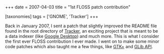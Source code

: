 +++
date = 2007-04-03
title = "1st FLOSS patch contribution"

[taxonomies]
tags = ['GNOME', 'Tracker']
+++

Back in January 2007, I sent a patch that slightly improved the README
file found in the root directory of [Tracker], an exciting project that
is meant to be a data indexer (like [Google Desktop]) and much more.
This is what I consider the first ever FLOSS contribution I ever made. I
went on to make some minor code patches which also taught me a few
things, like [GTK+] and [GLib API].

  [Tracker]: http://projects.gnome.org/tracker/
  [Google Desktop]: http://en.wikipedia.org/wiki/Google_Desktop
  [GTK+]: http://developer.gnome.org/gtk2/stable/
  [GLib API]: http://developer.gnome.org/glib/stable/
